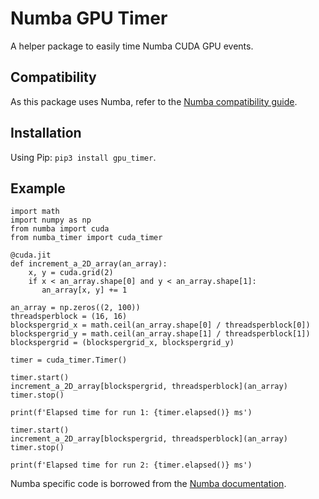 # Numba GPU Timer
A helper package to easily time Numba CUDA GPU events.

## Compatibility 
As this package uses Numba, refer to the [Numba compatibility guide](https://numba.pydata.org/numba-doc/dev/user/installing.html#compatibility).

## Installation
Using Pip: `pip3 install gpu_timer`.

## Example
```
import math
import numpy as np
from numba import cuda
from numba_timer import cuda_timer

@cuda.jit
def increment_a_2D_array(an_array):
    x, y = cuda.grid(2)
    if x < an_array.shape[0] and y < an_array.shape[1]:
       an_array[x, y] += 1

an_array = np.zeros((2, 100))
threadsperblock = (16, 16)
blockspergrid_x = math.ceil(an_array.shape[0] / threadsperblock[0])
blockspergrid_y = math.ceil(an_array.shape[1] / threadsperblock[1])
blockspergrid = (blockspergrid_x, blockspergrid_y)

timer = cuda_timer.Timer()

timer.start()
increment_a_2D_array[blockspergrid, threadsperblock](an_array)
timer.stop()

print(f'Elapsed time for run 1: {timer.elapsed()} ms')

timer.start()
increment_a_2D_array[blockspergrid, threadsperblock](an_array)
timer.stop()

print(f'Elapsed time for run 2: {timer.elapsed()} ms')
```
Numba specific code is borrowed from the [Numba documentation](https://numba.pydata.org/numba-doc/latest/cuda/kernels.html).
